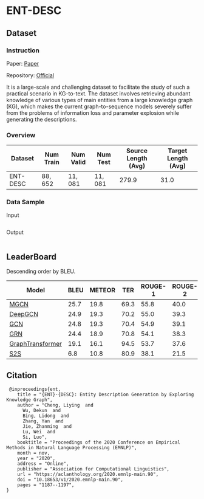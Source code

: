 # ENT-DESC

## Dataset

### Instruction

Paper: [Paper](https://arxiv.org/abs/2004.14813)

Repository: [Official](https://github.com/LiyingCheng95/EntityDescriptionGeneration)

It is a large-scale and challenging dataset to facilitate the study of such a practical scenario in KG-to-text. The dataset involves retrieving abundant knowledge of various types of main entities from a large knowledge graph (KG), which makes the current graph-to-sequence models severely suffer from the problems of information loss and parameter explosion while generating the descriptions.

### Overview

| Dataset  | Num Train | Num Valid | Num Test | Source Length (Avg) | Target Length (Avg) |
| -------- | --------- | --------- | -------- | ------------------- | ------------------- |
| ENT-DESC | $88,652$  | $11,081$  | $11,081$ | $279.9$             | $31.0$              |

### Data Sample

Input

```

```

Output

```

```

## LeaderBoard

Descending order by BLEU.

| Model                                                | BLEU   | METEOR | TER    | ROUGE-1 | ROUGE-2 | ROUGE-L | PARENT | Repository | Generated Text |
| ---------------------------------------------------- | ------ | ------ | ------ | ------- | ------- | ------- | ------ | ---------- | -------------- |
| [MGCN](https://arxiv.org/abs/2004.14813)             | $25.7$ | $19.8$ | $69.3$ | $55.8$  | $40.0$  | $57.0$  | $23.5$ |            |                |
| [DeepGCN](https://arxiv.org/abs/2004.14813)          | $24.9$ | $19.3$ | $70.2$ | $55.0$  | $39.3$  | $56.2$  | $21.8$ |            |                |
| [GCN](https://arxiv.org/abs/2004.14813)              | $24.8$ | $19.3$ | $70.4$ | $54.9$  | $39.1$  | $56.2$  | $21.8$ |            |                |
| [GRN](https://arxiv.org/abs/2004.14813)              | $24.4$ | $18.9$ | $70.8$ | $54.1$  | $38.3$  | $55.5$  | $21.3$ |            |                |
| [GraphTransformer](https://arxiv.org/abs/2004.14813) | $19.1$ | $16.1$ | $94.5$ | $53.7$  | $37.6$  | $54.3$  | $21.4$ |            |                |
| [S2S](https://arxiv.org/abs/2004.14813)              | $6.8$  | $10.8$ | $80.9$ | $38.1$  | $21.5$  | $40.7$  | $10.0$ |            |                |

## Citation

```
 @inproceedings{ent,
    title = "{ENT}-{DESC}: Entity Description Generation by Exploring Knowledge Graph",
    author = "Cheng, Liying  and
      Wu, Dekun  and
      Bing, Lidong  and
      Zhang, Yan  and
      Jie, Zhanming  and
      Lu, Wei  and
      Si, Luo",
    booktitle = "Proceedings of the 2020 Conference on Empirical Methods in Natural Language Processing (EMNLP)",
    month = nov,
    year = "2020",
    address = "Online",
    publisher = "Association for Computational Linguistics",
    url = "https://aclanthology.org/2020.emnlp-main.90",
    doi = "10.18653/v1/2020.emnlp-main.90",
    pages = "1187--1197",
}
```